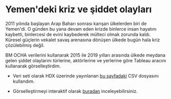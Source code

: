 # Yemen'deki kriz ve şiddet olayları
2011 yılında başlayan Arap Baharı sonrası karışan ülkelerden biri de Yemen'di. O günden bu yana devam eden krizde binlerce insan hayatını kaybetti, binlercesi de evini kaybederek mülteci olmak zorunda kaldı. Küresel güçlerin vekalet savaş arenasına dönüşen ülkede bugün hala kriz çözülebilmiş değil.

BM OCHA verilerini kullanarak 2015 ile 2019 yılları arasında ülkede meydana gelen şiddet olaylarını türlerine, aktörlerine ve yerlerine göre Tableau aracını kullanarak görselleştirdim.

* Veri seti olarak HDX üzerinde yayınlanan [bu sayfadaki](https://data.humdata.org/dataset/acled-data-for-yemen) CSV dosyasını kullandım.

* Görselleştirmeyi interaktif olarak [buradan](https://public.tableau.com/views/CrisisandviolenceinYemen/Dashboard) inceleyebilirsiniz.
